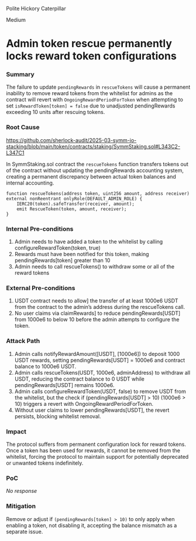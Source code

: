 Polite Hickory Caterpillar

Medium

# Admin token rescue permanently locks reward token configurations

### Summary

The failure to update `pendingRewards` in `rescueTokens` will cause a permanent inability to remove reward tokens from the whitelist for admins as the contract will revert with `OngoingRewardPeriodForToken` when attempting to set `isRewardToken[token] = false` due to unadjusted pendingRewards exceeding 10 units after rescuing tokens.



### Root Cause

https://github.com/sherlock-audit/2025-03-symm-io-stacking/blob/main/token/contracts/staking/SymmStaking.sol#L343C2-L347C1

In SymmStaking.sol contract  the `rescueTokens` function transfers tokens out of the contract without updating the pendingRewards accounting system, creating a permanent discrepancy between actual token balances and internal accounting.
```solidity
function rescueTokens(address token, uint256 amount, address receiver) external nonReentrant onlyRole(DEFAULT_ADMIN_ROLE) {
    IERC20(token).safeTransfer(receiver, amount);
    emit RescueToken(token, amount, receiver);
}
```


### Internal Pre-conditions

1. Admin needs to have added a token to the whitelist by calling configureRewardToken(token, true)
2. Rewards must have been notified for this token, making pendingRewards[token] greater than 10
3. Admin needs to call rescueTokens() to withdraw some or all of the reward tokens

### External Pre-conditions

1. USDT contract needs to allow] the transfer of at least 1000e6 USDT from the contract to the admin’s address during the rescueTokens call.
2. No user claims via claimRewards] to reduce pendingRewards[USDT] from 1000e6 to below 10 before the admin attempts to configure the token.

### Attack Path

1. Admin calls notifyRewardAmount([USDT], [1000e6]) to deposit 1000 USDT rewards, setting pendingRewards[USDT] = 1000e6 and contract balance to 1000e6 USDT.
2. Admin calls rescueTokens(USDT, 1000e6, adminAddress) to withdraw all USDT, reducing the contract balance to 0 USDT while pendingRewards[USDT] remains 1000e6.
3. Admin calls configureRewardToken(USDT, false) to remove USDT from the whitelist, but the check if (pendingRewards[USDT] > 10) (1000e6 > 10) triggers a revert with OngoingRewardPeriodForToken.
4. Without user claims to lower pendingRewards[USDT], the revert persists, blocking whitelist removal.

### Impact

The protocol suffers from permanent configuration lock for reward tokens. Once a token has been used for rewards, it cannot be removed from the whitelist, forcing the protocol to maintain support for potentially deprecated or unwanted tokens indefinitely. 

### PoC

_No response_

### Mitigation

Remove or adjust if `(pendingRewards[token] > 10)` to only apply when enabling a token, not disabling it, accepting the balance mismatch as a separate issue.